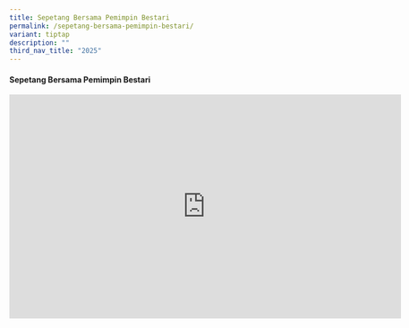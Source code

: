 ```yaml
---
title: Sepetang Bersama Pemimpin Bestari
permalink: /sepetang-bersama-pemimpin-bestari/
variant: tiptap
description: ""
third_nav_title: "2025"
---
```

<h4><strong>Sepetang Bersama Pemimpin Bestari</strong></h4>
<div class="iframe-wrapper">
<iframe height="400" width="700" allowfullscreen="true" frameborder="0" src="https://docs.google.com/presentation/d/e/2PACX-1vTiHuL9-yAlZu96u7NCnP4D7ZkApWRMyAmOcsqBdxZnI1QY8L7kSqMT0jZIOpuHybV6nBFClpg32gnu/pubembed?start=false&amp;loop=false&amp;delayms=3000"></iframe>
</div>
<p></p>